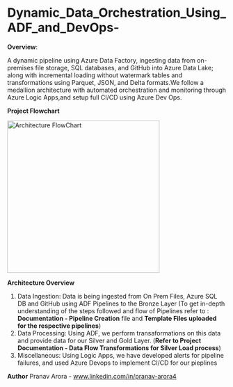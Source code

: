 # Dynamic_Data_Orchestration_Using_ADF_and_DevOps-
**Overview**:

A dynamic pipeline using Azure Data Factory, ingesting data from on-premises file storage, SQL databases, and GitHub into Azure Data Lake; along with incremental loading without watermark tables and transformations using Parquet, JSON,  and Delta formats.We follow a medallion architecture with automated orchestration and monitoring through Azure Logic Apps,and setup full
 CI/CD using Azure Dev Ops.

**Project Flowchart**

<img width="350" height="350" alt="Architecture FlowChart" src="https://github.com/user-attachments/assets/1d5dda22-081d-44a5-a8cc-fce653204752" />


**Architecture Overview**

1. Data Ingestion: Data is being ingested from On Prem Files, Azure SQL DB and GitHub using ADF Pipelines to the Bronze Layer (To get in-depth understanding of the steps followed and flow of Pipelines refer to : **Documentation - Pipeline Creation** file and **Template Files uploaded for the respective pipelines**)
2. Data Processing: Using ADF, we perform transaformations on this data and provide data for our Silver and Gold Layer. (**Refer to Project Documentation - Data Flow Transformations for Silver Load process**)
3. Miscellaneous: Using Logic Apps, we have developed alerts for pipeline failures, and used Azure Devops to implement CI/CD for our pieplines

**Author**
 Pranav Arora - www.linkedin.com/in/pranav-arora4

 
